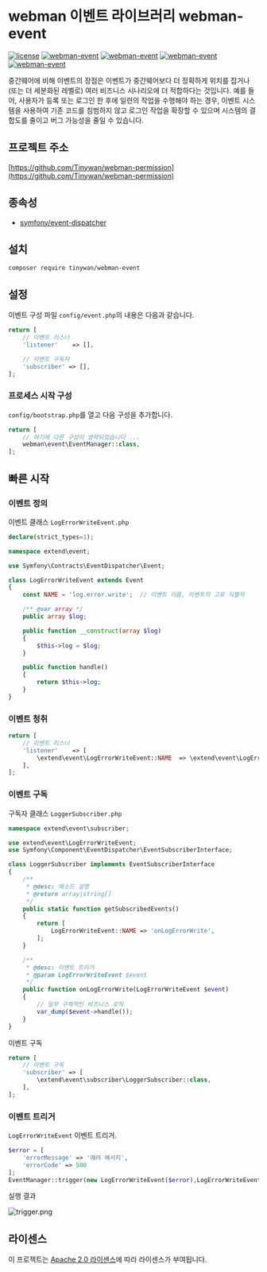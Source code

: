 # webman 이벤트 라이브러리 webman-event

[![license](https://img.shields.io/github/license/Tinywan/webman-event)]()
[![webman-event](https://img.shields.io/github/v/release/tinywan/webman-event?include_prereleases)]()
[![webman-event](https://img.shields.io/badge/build-passing-brightgreen.svg)]()
[![webman-event](https://img.shields.io/github/last-commit/tinywan/webman-event/main)]()
[![webman-event](https://img.shields.io/github/v/tag/tinywan/webman-event?color=ff69b4)]()

중간웨어에 비해 이벤트의 장점은 이벤트가 중간웨어보다 더 정확하게 위치를 잡거나(또는 더 세분화된 레벨로) 여러 비즈니스 시나리오에 더 적합하다는 것입니다. 예를 들어, 사용자가 등록 또는 로그인 한 후에 일련의 작업을 수행해야 하는 경우, 이벤트 시스템을 사용하여 기존 코드를 침범하지 않고 로그인 작업을 확장할 수 있으며 시스템의 결합도를 줄이고 버그 가능성을 줄일 수 있습니다.

## 프로젝트 주소

[https://github.com/Tinywan/webman-permission](https://github.com/Tinywan/webman-permission)

## 종속성

- [symfony/event-dispatcher](https://github.com/symfony/event-dispatcher)

## 설치

```shell script
composer require tinywan/webman-event
```
## 설정 

이벤트 구성 파일 `config/event.php`의 내용은 다음과 같습니다.

```php
return [
    // 이벤트 리스너
    'listener'    => [],

    // 이벤트 구독자
    'subscriber' => [],
];
```
### 프로세스 시작 구성

`config/bootstrap.php`를 열고 다음 구성을 추가합니다.

```php
return [
    // 여기에 다른 구성이 생략되었습니다 ...
    webman\event\EventManager::class,
];
```
## 빠른 시작

### 이벤트 정의

이벤트 클래스 `LogErrorWriteEvent.php`

```php
declare(strict_types=1);

namespace extend\event;

use Symfony\Contracts\EventDispatcher\Event;

class LogErrorWriteEvent extends Event
{
    const NAME = 'log.error.write';  // 이벤트 이름, 이벤트의 고유 식별자

    /** @var array */
    public array $log;

    public function __construct(array $log)
    {
        $this->log = $log;
    }

    public function handle()
    {
        return $this->log;
    }
}
```

### 이벤트 청취

```php
return [
    // 이벤트 리스너
    'listener'    => [
        \extend\event\LogErrorWriteEvent::NAME  => \extend\event\LogErrorWriteEvent::class,
    ],
];
```

### 이벤트 구독

구독자 클래스 `LoggerSubscriber.php`

```php
namespace extend\event\subscriber;

use extend\event\LogErrorWriteEvent;
use Symfony\Component\EventDispatcher\EventSubscriberInterface;

class LoggerSubscriber implements EventSubscriberInterface
{
    /**
     * @desc: 메소드 설명
     * @return array|string[]
     */
    public static function getSubscribedEvents()
    {
        return [
            LogErrorWriteEvent::NAME => 'onLogErrorWrite',
        ];
    }

    /**
     * @desc: 이벤트 트리거
     * @param LogErrorWriteEvent $event
     */
    public function onLogErrorWrite(LogErrorWriteEvent $event)
    {
        // 일부 구체적인 비즈니스 로직
        var_dump($event->handle());
    }
}
```

이벤트 구독
```php
return [
    // 이벤트 구독
    'subscriber' => [
        \extend\event\subscriber\LoggerSubscriber::class,
    ],
];
```

### 이벤트 트리거

`LogErrorWriteEvent` 이벤트 트리거.

```php
$error = [
    'errorMessage' => '에러 메시지',
    'errorCode' => 500
];
EventManager::trigger(new LogErrorWriteEvent($error),LogErrorWriteEvent::NAME);
```

실행 결과

![trigger.png](./trigger.png)

## 라이센스

이 프로젝트는 [Apache 2.0 라이센스](LICENSE)에 따라 라이센스가 부여됩니다.
